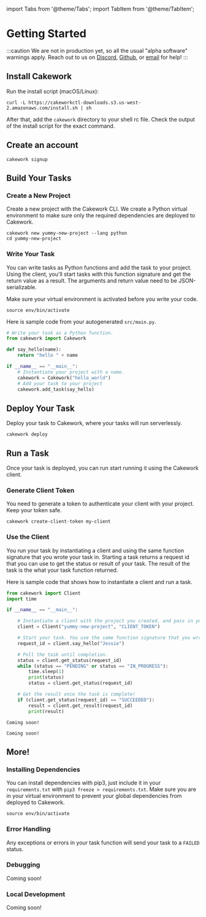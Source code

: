 import Tabs from '@theme/Tabs';
import TabItem from '@theme/TabItem';


# Getting Started

:::caution
We are not in production yet, so all the usual "alpha software" warnings apply. Reach out to us on [Discord](https://discord.gg/yB6GvheDcP), [Github](https://github.com/usecakework), or [email](mailto:eric@cakework.com) for help!
:::

## Install Cakework
Run the install script (macOS/Linux):

```
curl -L https://cakeworkctl-downloads.s3.us-west-2.amazonaws.com/install.sh | sh
```

After that, add the ```cakework``` directory to your shell rc file. Check the output of the install script for the exact command.

## Create an account

```
cakework signup
```

## Build Your Tasks

### Create a New Project
Create a new project with the Cakework CLI. We create a Python virtual environment to make sure only the required dependencies are deployed to Cakework.

```
cakework new yummy-new-project --lang python
cd yummy-new-project
```

### Write Your Task
You can write tasks as Python functions and add the task to your project. Using the client, you'll start tasks with this function signature and get the return value as a result. The arguments and return value need to be JSON-serializable.

Make sure your virtual environment is activated before you write your code.
```
source env/bin/activate
```

Here is sample code from your autogenerated ```src/main.py```. 

```python
# Write your task as a Python function.
from cakework import Cakework

def say_hello(name):
    return "hello " + name

if __name__ == "__main__":
    # Instantiate your project with a name.
    cakework = Cakework("hello_world")
    # Add your task to your project
    cakework.add_task(say_hello)
```

## Deploy Your Task
Deploy your task to Cakework, where your tasks will run serverlessly.
```
cakework deploy
```

## Run a Task
Once your task is deployed, you can run start running it using the Cakework client.

### Generate Client Token
You need to generate a token to authenticate your client with your project. Keep your token safe.

```
cakework create-client-token my-client
```

### Use the Client
You run your task by instantiating a client and using the same function signature that you wrote your task in. Starting a task returns a request id that you can use to get the status or result of your task. The result of the task is the what your task function returned.

Here is sample code that shows how to instantiate a client and run a task.

<Tabs groupId="lang">
<TabItem value="python" label="Python">

```python
from cakework import Client
import time

if __name__ == "__main__":

    # Instantiate a client with the project you created, and pass in your client token.
    client = Client("yummy-new-project", "CLIENT_TOKEN")

    # Start your task. You use the same function signature that you wrote in your task.
    request_id = client.say_hello("Jessie")

    # Poll the task until completion.
    status = client.get_status(request_id)
    while (status == "PENDING" or status == "IN_PROGRESS"):
        time.sleep(1)
        print(status)
        status = client.get_status(request_id)

    # Get the result once the task is complete!
    if (client.get_status(request_id) == "SUCCEEDED"):
        result = client.get_result(request_id)
        print(result)
```

</TabItem>
<TabItem value="javascript" label="Javascript">

```
Coming soon!
```

</TabItem>
<TabItem value="rest" label="REST">

```
Coming soon!
```

</TabItem>
</Tabs>

## More!

### Installing Dependencies
You can install dependencies with pip3, just include it in your ```requirements.txt``` with ```pip3 freeze > requirements.txt```. Make sure you are in your virtual environment to prevent your global dependencies from deployed to Cakework.

```
source env/bin/activate
```

### Error Handling
Any exceptions or errors in your task function will send your task to a ```FAILED``` status.

### Debugging

Coming soon!

### Local Development

Coming soon!

